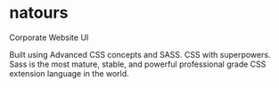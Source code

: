 # natours
Corporate Website UI

Built using Advanced CSS concepts and SASS. CSS with superpowers. Sass is the most mature, stable, and powerful professional grade CSS extension language in the world.
